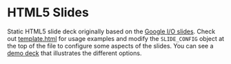 # HTML5 Slides

Static HTML5 slide deck originally based on the [Google I/O slides](https://code.google.com/p/io-2012-slides).
Check out [template.html](https://github.com/tomayac/html5-slides/blob/master/template.html)
for usage examples and modify the ```SLIDE_CONFIG``` object at the top of the file
to configure some aspects of the slides.
You can see a [demo deck](http://tomayac.github.io/html5-slides/template.html) that illustrates the different options.
